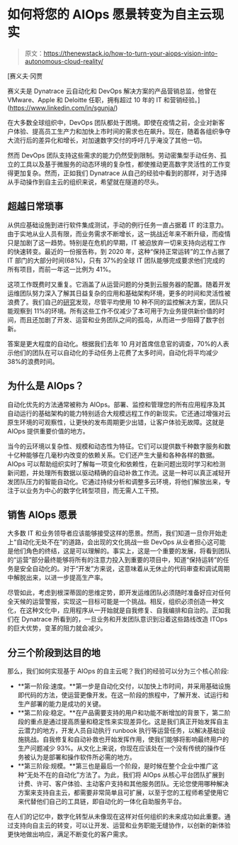 # 如何将您的 AIOps 愿景转变为自主云现实

> 原文：<https://thenewstack.io/how-to-turn-your-aiops-vision-into-autonomous-cloud-reality/>

[](https://www.linkedin.com/in/sgunja/)

 [赛义夫·冈贾

赛义夫是 Dynatrace 云自动化和 DevOps 解决方案的产品营销总监，他曾在 VMware、Apple 和 Deloitte 任职，拥有超过 10 年的 IT 和营销经验。](https://www.linkedin.com/in/sgunja/) [](https://www.linkedin.com/in/sgunja/)

在大多数全球组织中，DevOps 团队都处于困境。即使在疫情之前，企业对新客户体验、提高员工生产力和加快上市时间的需求也在飙升。现在，随着各组织争夺大流行后的差异化和增长，对加速数字交付的呼吁几乎淹没了其他一切。

然而 DevOps 团队支持这些需求的能力仍然受到限制。劳动密集型手动任务、孤立的工具以及基于微服务的动态环境的复杂性，都使推动更高数字灵活性的工作变得更加复杂。然而，正如我们 Dynatrace 从自己的经验中看到的那样，对于选择从手动操作到自主云的组织来说，希望就在隧道的尽头。

## **超越日常琐事**

从供应基础设施到进行软件集成测试，手动的例行任务一直占据着 IT 的注意力。由于实地从业人员有限，而业务需求不断增长，这一挑战近年来不断升级，而疫情只是加剧了这一趋势。特别是在危机的早期，IT 被迫放弃一切来支持向远程工作的快速转变。最近的一份报告称，到 2020 年，这种“保持正常运转”的工作占据了 IT 部门的大部分时间(68%)，只有 37%的全球 IT 团队能够完成要求他们完成的所有项目，而前一年这一比例为 41%。

这项工作既费时又重复。它涵盖了从运营问题的分类到云服务器的配置。随着开发运维团队努力深入了解其日益复杂的应用和基础架构环境，更多的时间和灵活性被浪费了。我们自己的[研究](https://www.dynatrace.com/cio-report-automatic-and-intelligent-observability/)发现，尽管平均使用 10 种不同的监控解决方案，团队只能观察到 11%的环境。所有这些工作不仅减少了本可用于为业务提供新价值的时间，而且还加剧了开发、运营和业务团队之间的孤岛，从而进一步阻碍了数字创新。

答案是更大程度的自动化。根据我们去年 10 月对首席信息官的调查，70%的人表示他们的团队在可以自动化的手动任务上花费了太多时间，自动化将平均减少 38%的浪费时间。

## **为什么是 AIOps？**

自动化优先的方法通常被称为 AIOps。部署、监控和管理您的所有应用程序及其自动运行的基础架构的能力特别适合大规模远程工作的新现实。它还通过增强对云原生环境的可观察性，让更快的发布周期更少出错，让客户体验无故障。这就是 AIOps 提供重要价值的地方。

当今的云环境以复杂性、规模和动态性为特征。它们可以提供数千种数字服务和数十亿种能够在几毫秒内改变的依赖关系。它们还产生大量和各种各样的数据。AIOps 可以帮助组织实时了解每一项变化和依赖性，在新问题出现时学习和检测新问题，并处理所有数据以驱动精确的自动补救工作流。这是一种可以真正减轻开发团队压力的智能自动化。它通过持续分析和调整多云环境，将他们解放出来，专注于以业务为中心的数字化转型项目，而无需人工干预。

## **销售 AIOps 愿景**

大多数 IT 和业务领导者应该能够接受这样的愿景。然而，我们知道一旦你开始走上“自动化无处不在”的道路，会出现的文化挑战一些 DevOps 从业者担心这可能是他们角色的终结，这是可以理解的。事实上，这是一个重要的发展，将看到团队的“运营”部分最终能够将所有的注意力投入到重要的项目中，知道“保持运转”的任务是安全自动化的。对于“开发”方来说，这意味着从无休止的代码审查和调试周期中解脱出来，以进一步提高生产率。

尽管如此，考虑到根深蒂固的思维定势，即开发运维团队必须随时准备好应对任何全天候的运营警报，实现这一目标可能是一个挑战。相反，组织必须创造一种文化，在这种文化中，应用程序从一开始就是自我修复、自我编排和自治的。正如我们在 Dynatrace 所看到的，一旦业务和开发团队意识到沿着这些路线改造 ITOps 的巨大优势，变革的阻力就会减少。

## **分三个阶段到达目的地**

那么，我们如何实现基于 AIOps 的自主云呢？我们的经验可以分为三个核心阶段:

*   **第一阶段:速度。**第一步是自动化交付，以加快上市时间，并采用基础设施即代码的方法，使运营更像开发。在这一阶段的旅程中，了解开发、试运行和生产部署的能力是成功的关键。
*   **第二阶段:稳定。**在产品需要支持的用户和功能不断增加的背景下，第二阶段的重点是通过提高质量和稳定性来实现差异化。这是我们真正开始发挥自主云潜力的地方，开发人员自动执行 runbook 执行等运营任务，以解决基础设施挑战。自我修复和自动补救也开始发挥作用，使我们能够将影响最终用户的生产问题减少 93%。从文化上来说，你现在应该处在一个没有传统的操作任务被认为是部署和操作软件所必需的地方。
*   **第三阶段:规模。**第三也是最后一个阶段，是时候在整个企业中推广这种“无处不在的自动化”方法了。为此，我们将 AIOps 从核心平台团队扩展到计费、许可、客户体验、主动客户支持和其他服务团队。无论您使用哪种解决方案来支持自主云，都需要非常简单且可扩展，以至于您的工程师希望使用它来代替他们自己的工具链，即自动化的一体化自助服务平台。

在人们的记忆中，数字化转型从未像现在这样对任何组织的未来成功如此重要。通过支持向自主云的转变，可以让开发、运营和业务职能无缝协作，以创新的新体验更快地做出响应，满足不断变化的客户需求。

<svg xmlns:xlink="http://www.w3.org/1999/xlink" viewBox="0 0 68 31" version="1.1"><title>Group</title> <desc>Created with Sketch.</desc></svg>